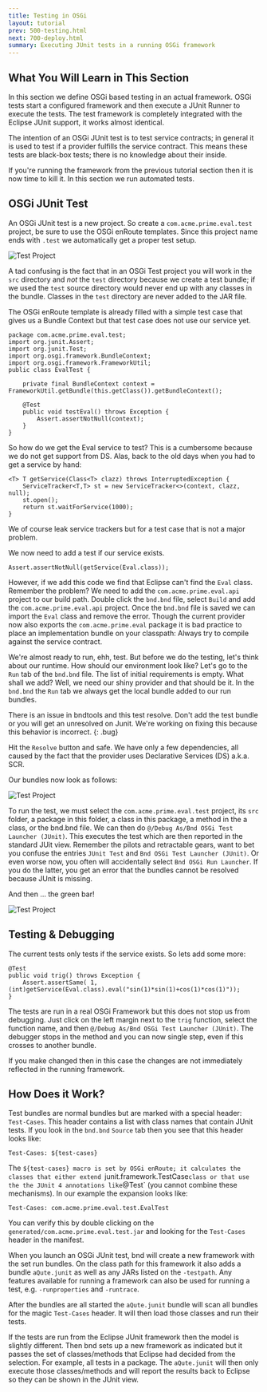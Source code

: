 ```yaml
---
title: Testing in OSGi
layout: tutorial
prev: 500-testing.html
next: 700-deploy.html
summary: Executing JUnit tests in a running OSGi framework
---
```


## What You Will Learn in This Section

In this section we define OSGi based testing in an actual framework. OSGi tests start a configured framework and then execute a JUnit Runner to execute the tests. The test framework is completely integrated with the Eclipse JUnit support, it works almost identical.

The intention of an OSGi JUnit test is to test service contracts; in general it is used to test if a provider fulfills the service contract. This means these tests are black-box tests; there is no knowledge about their inside.

If you're running the framework from the previous tutorial section then it is now time to kill it. In this section we run automated tests.

## OSGi JUnit Test


An OSGi JUnit test is a new project. So create a `com.acme.prime.eval.test` project, be sure to  use the OSGi enRoute templates. Since this project name ends with `.test` we automatically get a proper test setup.

![Test Project](/img/tutorial_base/test-test-0.png)

A tad confusing is the fact that in an OSGi Test project you will work in the `src` directory and *not* the `test` directory because we create a test bundle; if we used the `test` source directory would never end up with any classes in the bundle. Classes in the `test` directory are never added to the JAR file.

The OSGi enRoute template is already filled with a simple test case that gives us a Bundle Context but that test case does not use our service yet. 

	package com.acme.prime.eval.test;
	import org.junit.Assert;
	import org.junit.Test;
	import org.osgi.framework.BundleContext;
	import org.osgi.framework.FrameworkUtil;
	public class EvalTest {
	
	    private final BundleContext context = FrameworkUtil.getBundle(this.getClass()).getBundleContext();
	    
	    @Test
	    public void testEval() throws Exception {
	    	Assert.assertNotNull(context);
	    }
	}

So how do we get the Eval service to test? This is a cumbersome because we do not get support from DS. Alas, back to the old days when you had to get a service by hand:

	<T> T getService(Class<T> clazz) throws InterruptedException {
		ServiceTracker<T,T> st = new ServiceTracker<>(context, clazz, null);
		st.open();
		return st.waitForService(1000);
	}

We of course leak service trackers but for a test case that is not a major problem.

We now need to add a test if our service exists. 

	Assert.assertNotNull(getService(Eval.class));
	
However, if we add this code we find that Eclipse can't find the `Eval` class. Remember the problem? We need to add the `com.acme.prime.eval.api` project to our build path. Double click the `bnd.bnd` file, select `Build` and add the `com.acme.prime.eval.api` project. Once the `bnd.bnd` file is saved we can import the `Eval` class and remove the error. Though the current provider now also exports the `com.acme.prime.eval` package it is bad practice to place an implementation bundle on your classpath: Always try to compile against the service contract.

We're almost ready to run, ehh, test. But before we do the testing, let's think about our runtime. How should our environment look like? Let's go to the `Run` tab of the `bnd.bnd` file. The list of initial requirements is empty. What shall we add? Well, we need our shiny provider and that should be it. In the `bnd.bnd` the `Run` tab we always get the local bundle added to our run bundles.

There is an issue in bndtools and this test resolve. Don't add the test bundle or you will get an unresolved on Junit. We're working on fixing this because this behavior is incorrect.
{: .bug}


Hit the `Resolve` button and safe. We have only a few dependencies, all caused by the fact that the provider uses Declarative Services (DS) a.k.a. SCR.

Our bundles now look as follows:

![Test Project](/img/tutorial_base/test-test-1.png)

To run the test, we must select the `com.acme.prime.eval.test` project, its `src` folder, a package in this folder, a class in this package, a method in the a class, or the bnd.bnd file. We can then do `@/Debug As/Bnd OSGi Test Launcher (JUnit)`. This executes the test which are then reported in the standard JUit view. Remember the pilots and retractable gears, want to bet you confuse the entries `JUnit Test` and `Bnd OSGi Test Launcher (JUnit)`. Or even worse now, you often will accidentally select `Bnd OSGi Run Launcher`. If you do the latter, you get an error that the bundles cannot be resolved because JUnit is missing.

And then ... the green bar!

![Test Project](/img/tutorial_base/test-test-2.png)



## Testing & Debugging

The current tests only tests if the service exists. So lets add some more:

	@Test
	public void trig() throws Exception {
		Assert.assertSame( 1, (int)getService(Eval.class).eval("sin(1)*sin(1)+cos(1)*cos(1)"));
	}


The tests are run in a real OSGi Framework but this does not stop us from debugging. Just click on the left margin next to the `trig` function, select the function name, and then `@/Debug As/Bnd OSGi Test Launcher (JUnit)`. The debugger stops in the method and you can now single step, even if this crosses to another bundle.

If you make changed then in this case the changes are not immediately reflected in the running framework. 

## How Does it Work?

Test bundles are normal bundles but are marked with a special header: `Test-Cases`. This header contains a list with class names that contain JUnit tests. If you look in the `bnd.bnd` `Source` tab then you see that this header looks like:

	Test-Cases: ${test-cases}

The `${test-cases} macro is set by OSGi enRoute; it calculates the classes that either extend `junit.framework.TestCase` class or that use the the JUnit 4 annotations like `@Test` (you cannot combine these mechanisms). In our example the expansion looks like:

	Test-Cases: com.acme.prime.eval.test.EvalTest

You can verify this by double clicking on the `generated/com.acme.prime.eval.test.jar` and looking for the `Test-Cases` header in the manifest.

When you launch an OSGi JUnit test, bnd will create a new framework with the set run bundles. On the class path for this framework it also adds a bundle `aQute.junit` as well as any JARs listed on the `-testpath`. Any features available for running a framework can also be used for running a test, e.g. `-runproperties` and `-runtrace`.

After the bundles are all started the `aQute.junit` bundle will scan all bundles for the magic `Test-Cases` header. It will then load those classes and run their tests.

If the tests are run from the Eclipse JUnit framework then the model is slightly different. Then bnd sets up a new framework as indicated but it passes the set of classes/methods that Eclipse had decided from the selection. For example, all tests in a package. The `aQute.junit` will then only execute those classes/methods and will report the results back to Eclipse so they can be shown in the JUnit view.
